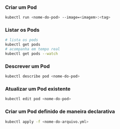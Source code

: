 ### Criar um Pod

```bash
kubectl run <nome-do-pod> --image=<imagem>:<tag>
```

### Listar os Pods

```bash
# lista os pods
kubectl get pods
# acompanha em tempo real
kubectl get pods --watch
```

### Descrever um Pod

```bash
kubectl describe pod <nome-do-pod>
```

### Atualizar um Pod existente

```bash
kubectl edit pod <nome-do-pod>
```

### Criar um Pod definido de maneira declarativa

```bash
kubectl apply -f <nome-do-arquivo.yml>
```
